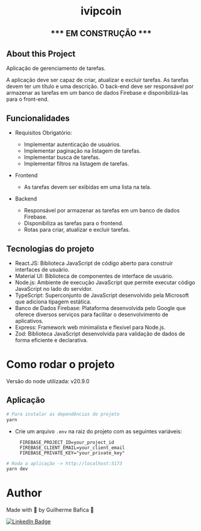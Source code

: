 <h1 align="center">ivipcoin</h1>

<h2 align="center"> *** EM CONSTRUÇÃO *** </h2>

## About this Project

Aplicação de gerenciamento de tarefas.

A aplicação deve ser capaz de criar, atualizar e excluir tarefas. As tarefas devem ter um título e uma descrição. O back-end deve ser responsável por armazenar as tarefas em um banco de dados Firebase e disponibilizá-las para o front-end.

## Funcionalidades

- Requisitos Obrigatório:

  - Implementar autenticação de usuários.
  - Implementar paginação na listagem de tarefas.
  - Implementar busca de tarefas.
  - Implementar filtros na listagem de tarefas.

- Frontend

  - As tarefas devem ser exibidas em uma lista na tela.

- Backend
  - Responsável por armazenar as tarefas em um banco de dados Firebase.
  - Disponibiliza as tarefas para o frontend.
  - Rotas para criar, atualizar e excluir tarefas.

## Tecnologias do projeto

- React.JS: Biblioteca JavaScript de código aberto para construir interfaces de usuário.
- Material UI: Biblioteca de componentes de interface de usuário.
- Node.js: Ambiente de execução JavaScript que permite executar código JavaScript no lado do servidor.
- TypeScript: Superconjunto de JavaScript desenvolvido pela Microsoft que adiciona tipagem estática.
- Banco de Dados Firebase: Plataforma desenvolvida pelo Google que oferece diversos serviços para facilitar o desenvolvimento de aplicativos.
- Express: Framework web minimalista e flexível para Node.js.
- Zod: Biblioteca JavaScript desenvolvida para validação de dados de forma eficiente e declarativa.

# Como rodar o projeto

Versão do node utilizada: v20.9.0

## Aplicação

```bash
# Para instalar as dependências do projeto
yarn
```

- Crie um arquivo `.env` na raiz do projeto com as seguintes variáveis:

```env
     FIREBASE_PROJECT_ID=your_project_id
     FIREBASE_CLIENT_EMAIL=your_client_email
     FIREBASE_PRIVATE_KEY="your_private_key"
```

```bash
# Roda a aplicação -> http://localhost:5173
yarn dev
```

# Author

Made with 💚 by Guilherme Bafica 👋

[![LinkedIn Badge](https://img.shields.io/badge/-GuilhermeBafica-blue?style=flat-square&logo=Linkedin&logoColor=white&link=https://www.linkedin.com/in/guilhermebafica/)](https://www.linkedin.com/in/guilhermebafica/)
